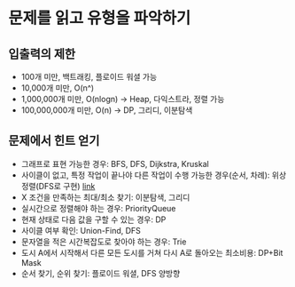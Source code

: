 # 문제를 읽고 유형을 파악하기

## 입출력의 제한
- 100개 미만, 백트래킹, 플로이드 워셜 가능
- 10,000개 미만, O(n^)
- 1,000,000개 미만, O(nlogn) -> Heap, 다익스트라, 정렬 가능
- 100,000,000개 미만, O(n) -> DP, 그리디, 이분탐색



## 문제에서 힌트 얻기
- 그래프로 표현 가능한 경우: BFS, DFS, Dijkstra, Kruskal
- 사이클이 없고, 특정 작업이 끝나야 다른 작업이 수행 가능한 경우(순서, 차례): 위상정렬(DFS로 구현)
[link](https://www.acmicpc.net/problem/1005)
- X 조건을 만족하는 최대/최소 찾기: 이분탐색, 그리디
- 실시간으로 정렬해야 하는 경우: PriorityQueue
- 현재 상태로 다음 값을 구할 수 있는 경우: DP
- 사이클 여부 확인: Union-Find, DFS
- 문자열을 적은 시간복잡도로 찾아야 하는 경우: Trie
- 도시 A에서 시작해서 다른 모든 도시를 거쳐 다시 A로 돌아오는 최소비용: DP+Bit Mask
- 순서 찾기, 순위 찾기: 플로이드 워셜, DFS 양방향


